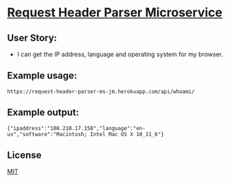[Request Header Parser Microservice](https://request-header-parser-ms-jm.herokuapp.com/)
======================
## User Story: 
- I can get the IP address, language and operating system for my browser.

## Example usage:
```
https://request-header-parser-ms-jm.herokuapp.com/api/whoami/
```
## Example output:

```
{"ipaddress":"108.210.17.158","language":"en-us","software":"Macintosh; Intel Mac OS X 10_11_6"}
```


## License
[MIT](LICENSE)
